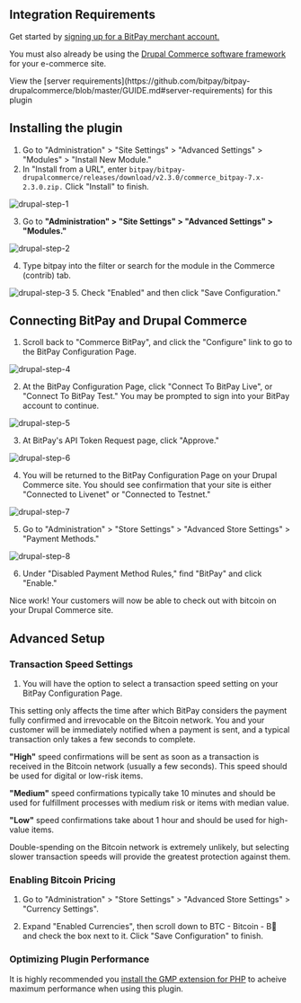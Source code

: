 ## Integration Requirements
Get started by [signing up for a BitPay merchant account.](https://bitpay.com/dashboard/signup)

You must also already be using the [Drupal Commerce software framework](https://drupalcommerce.org/download) for your e-commerce site.

<div class="note">View the [server requirements](https://github.com/bitpay/bitpay-drupalcommerce/blob/master/GUIDE.md#server-requirements) for this plugin</div>

## Installing the plugin

1. Go to "Administration" > "Site Settings" > "Advanced Settings" > "Modules" > "Install New Module."
2. In "Install from a URL", enter `bitpay/bitpay-drupalcommerce/releases/download/v2.3.0/commerce_bitpay-7.x-2.3.0.zip.` Click "Install" to finish.

![drupal-step-1](/images/integrations/details/drupalstep1.png)

3. Go to **"Administration" > "Site Settings" > "Advanced Settings" > "Modules."**

![drupal-step-2](/images/integrations/details/drupalstep2.png)

4. Type bitpay into the filter or search for the module in the Commerce (contrib) tab.

![drupal-step-3](/images/integrations/details/drupalstep3.png)
5. Check "Enabled" and then click "Save Configuration."

## Connecting BitPay and Drupal Commerce
1. Scroll back to "Commerce BitPay", and click the "Configure" link to go to the BitPay Configuration Page.

![drupal-step-4](/images/integrations/details/drupalstep4.png)

2. At the BitPay Configuration Page, click "Connect To BitPay Live", or "Connect To BitPay Test." You may be prompted to sign into your BitPay account to continue.

![drupal-step-5](/images/integrations/details/drupalstep5.png)

3. At BitPay's API Token Request page, click "Approve."

![drupal-step-6](/images/integrations/details/drupalstep6.png)

4. You will be returned to the BitPay Configuration Page on your Drupal Commerce site. You should see confirmation that your site is either "Connected to Livenet" or "Connected to Testnet."

![drupal-step-7](/images/integrations/details/drupalstep7.png)

5. Go to "Administration" > "Store Settings" > "Advanced Store Settings" > "Payment Methods."

![drupal-step-8](/images/integrations/details/drupalstep8.png)

6. Under "Disabled Payment Method Rules," find "BitPay" and click "Enable."

Nice work! Your customers will now be able to check out with bitcoin on your Drupal Commerce site.

## Advanced Setup

### Transaction Speed Settings

1. You will have the option to select a transaction speed setting on your BitPay Configuration Page.

<div class="note">This setting only affects the time after which BitPay considers the payment fully confirmed and irrevocable on the Bitcoin network. You and your customer will be immediately notified when a payment is sent, and a typical transaction only takes a few seconds to complete.</div>

**"High"** speed confirmations will be sent as soon as a transaction is received in the Bitcoin network (usually a few seconds). This speed should be used for digital or low-risk items.

**"Medium"** speed confirmations typically take 10 minutes and should be used for fulfillment processes with medium risk or items with median value.

**"Low"** speed confirmations take about 1 hour and should be used for high-value items.

<div class="note">Double-spending on the Bitcoin network is extremely unlikely, but selecting slower transaction speeds will provide the greatest protection against them.</div>

### Enabling Bitcoin Pricing

1. Go to "Administration" > "Store Settings" > "Advanced Store Settings" > "Currency Settings".

2. Expand "Enabled Currencies", then scroll down to BTC - Bitcoin - B⃦ and check the box next to it. Click "Save Configuration" to finish.


### Optimizing Plugin Performance
It is highly recommended you [install the GMP extension for PHP](https://github.com/bitpay/bitpay-drupalcommerce/blob/master/GUIDE.md#how-to-get-optimal-performance-from-the-plugin) to acheive maximum performance when using this plugin.
